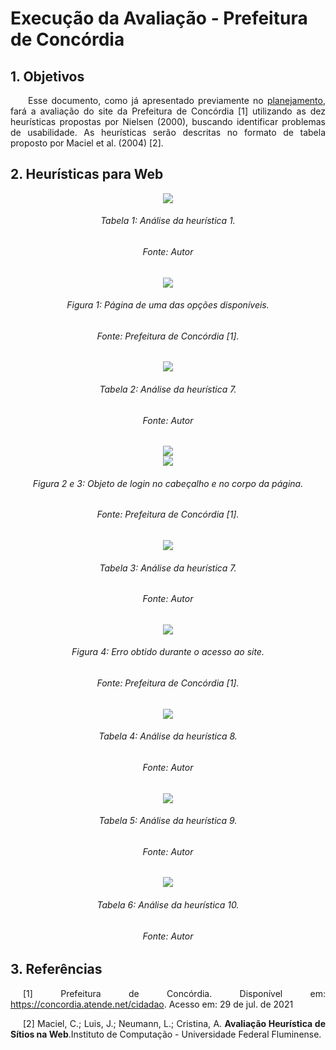 # Execução da Avaliação - Prefeitura de Concórdia

## 1. Objetivos
<p align = "justify"> &emsp;&emsp;Esse documento, como já apresentado previamente no <a href="../planejamentoJoao">planejamento</a>, fará a avaliação do site da Prefeitura de Concórdia [1] utilizando as dez heurísticas propostas por Nielsen (2000), buscando identificar problemas de usabilidade. As heurísticas serão descritas no formato de tabela proposto por Maciel et al. (2004) [2].</p>

## 2. Heurísticas para Web
<center><img src="../../../images/planejamento/avaliacoes/joao/heuristica1.png"></center>
<h6 align = "center">Tabela 1: Análise da heurística 1.</h6>
<h6 align = "center">Fonte: Autor</h6>
<center><img src="../../../images/planejamento/avaliacoes/joao/opcaoDisponivel.png"></center>
<h6 align = "center">Figura 1: Página de uma das opções disponíveis.</h6>
<h6 align = "center">Fonte: Prefeitura de Concórdia [1].</h6>

<center><img src="../../../images/planejamento/avaliacoes/joao/heuristica7_1.png"></center>
<h6 align = "center">Tabela 2: Análise da heurística 7.</h6>
<h6 align = "center">Fonte: Autor</h6>

<center><img src="../../../images/planejamento/avaliacoes/joao/login_1.png"></center>
<center><img src="../../../images/planejamento/avaliacoes/joao/login_2.png"></center>
<h6 align = "center">Figura 2 e 3: Objeto de login no cabeçalho e no corpo da página.</h6>
<h6 align = "center">Fonte: Prefeitura de Concórdia [1].</h6>
<center><img src="../../../images/planejamento/avaliacoes/joao/heuristica7_2.png"></center>
<h6 align = "center">Tabela 3: Análise da heurística 7.</h6>
<h6 align = "center">Fonte: Autor</h6>

<center><img src="../../../images/planejamento/avaliacoes/joao/telaErro.png"></center>
<h6 align = "center">Figura 4: Erro obtido durante o acesso ao site.</h6>
<h6 align = "center">Fonte: Prefeitura de Concórdia [1].</h6>
<center><img src="../../../images/planejamento/avaliacoes/joao/heuristica8.png"></center>
<h6 align = "center">Tabela 4: Análise da heurística 8.</h6>
<h6 align = "center">Fonte: Autor</h6>

<center><img src="../../../images/planejamento/avaliacoes/joao/heuristica9.png"></center>
<h6 align = "center">Tabela 5: Análise da heurística 9.</h6>
<h6 align = "center">Fonte: Autor</h6>

<center><img src="../../../images/planejamento/avaliacoes/joao/heuristica10.png"></center>
<h6 align = "center">Tabela 6: Análise da heurística 10.</h6>
<h6 align = "center">Fonte: Autor</h6>

## 3. Referências
<p style="text-align: justify; text-indent: 20px">[1] Prefeitura de Concórdia. Disponível em: <a href="https://concordia.atende.net/cidadao" target="_blank">https://concordia.atende.net/cidadao</a>. Acesso em: 29 de jul. de 2021</p>

<p style="text-align: justify; text-indent: 20px">[2] Maciel, C.; Luis, J.; Neumann, L.; Cristina, A. <b>Avaliação Heurística de Sítios na Web</b>.Instituto de Computação - Universidade Federal Fluminense.</p>
